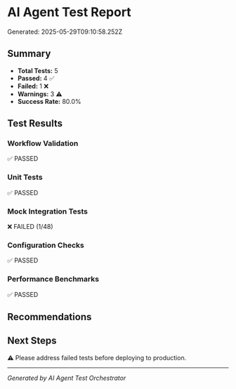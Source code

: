 # AI Agent Test Report

Generated: 2025-05-29T09:10:58.252Z

## Summary

- **Total Tests:** 5
- **Passed:** 4 ✅
- **Failed:** 1 ❌
- **Warnings:** 3 ⚠️
- **Success Rate:** 80.0%

## Test Results

### Workflow Validation
✅ PASSED

### Unit Tests
✅ PASSED

### Mock Integration Tests
❌ FAILED (1/48)

### Configuration Checks
✅ PASSED

### Performance Benchmarks
✅ PASSED

## Recommendations



## Next Steps

⚠️ Please address failed tests before deploying to production.

---
*Generated by AI Agent Test Orchestrator*
